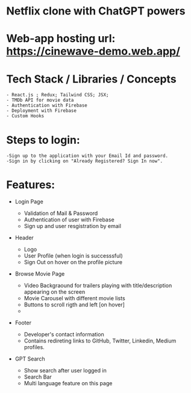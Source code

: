 # Netflix clone with ChatGPT powers

# Web-app hosting url: https://cinewave-demo.web.app/

# Tech Stack / Libraries / Concepts
    - React.js ; Redux; Tailwind CSS; JSX; 
    - TMDb API for movie data
    - Authentication with Firebase
    - Deployment with Firebase
    - Custom Hooks

# Steps to login:
    -Sign up to the application with your Email Id and password.
    -Sign in by clicking on "Already Registered? Sign In now".

# Features:

- Login Page
    - Validation of Mail & Password
    - Authentication of user with Firebase
    - Sign up and user resgistration by email

- Header
    - Logo
    - User Profile (when login is successsful)
    - Sign Out on hover on the profile picture

- Browse Movie Page
    - Video Backgraound for trailers playing with title/description appearing on the screen
    - Movie Carousel with different movie lists
    - Buttons to scroll rigth and left [on hover]
    -

- Footer   
    - Developer's contact information
    - Contains redireting links to GitHub, Twitter, Linkedin, Medium profiles.

- GPT Search 
    - Show search after user logged in
    - Search Bar
    - Multi language feature on this page



